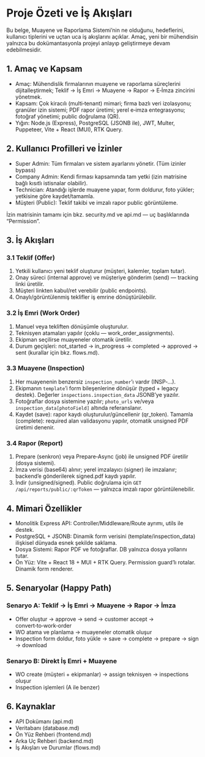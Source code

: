 # Proje Özeti ve İş Akışları

Bu belge, Muayene ve Raporlama Sistemi’nin ne olduğunu, hedeflerini, kullanıcı tiplerini ve uçtan uca iş akışlarını açıklar. Amaç, yeni bir mühendisin yalnızca bu dokümantasyonla projeyi anlayıp geliştirmeye devam edebilmesidir.

## 1. Amaç ve Kapsam
- Amaç: Mühendislik firmalarının muayene ve raporlama süreçlerini dijitalleştirmek; Teklif → İş Emri → Muayene → Rapor → E‑İmza zincirini yönetmek.
- Kapsam: Çok kiracılı (multi‑tenant) mimari; firma bazlı veri izolasyonu; granüler izin sistemi; PDF rapor üretimi; yerel e‑imza entegrasyonu; fotoğraf yönetimi; public doğrulama (QR).
- Yığın: Node.js (Express), PostgreSQL (JSONB ile), JWT, Multer, Puppeteer, Vite + React (MUI), RTK Query.

## 2. Kullanıcı Profilleri ve İzinler
- Super Admin: Tüm firmaları ve sistem ayarlarını yönetir. (Tüm izinler bypass)
- Company Admin: Kendi firması kapsamında tam yetki (izin matrisine bağlı kısıtlı istisnalar olabilir).
- Technician: Atandığı işlerde muayene yapar, form doldurur, foto yükler; yetkisine göre kaydet/tamamla.
- Müşteri (Public): Teklif takibi ve imzalı rapor public görüntüleme.

İzin matrisinin tamamı için bkz. security.md ve api.md — uç başlıklarında “Permission”.

## 3. İş Akışları

### 3.1 Teklif (Offer)
1) Yetkili kullanıcı yeni teklif oluşturur (müşteri, kalemler, toplam tutar).
2) Onay süreci (internal approve) ve müşteriye gönderim (send) — tracking linki üretilir.
3) Müşteri linkten kabul/ret verebilir (public endpoints).
4) Onaylı/görüntülenmiş teklifler iş emrine dönüştürülebilir.

### 3.2 İş Emri (Work Order)
1) Manuel veya tekliften dönüşümle oluşturulur.
2) Teknisyen atamaları yapılır (çoklu — work_order_assignments).
3) Ekipman seçilirse muayeneler otomatik üretilir.
4) Durum geçişleri: not_started → in_progress → completed → approved → sent (kurallar için bkz. flows.md).

### 3.3 Muayene (Inspection)
1) Her muayenenin benzersiz `inspection_number`’ı vardır (INSP‑…).
2) Ekipmanın `template`’i form bileşenlerine dönüşür (typed + legacy destek). Değerler `inspections.inspection_data` JSONB’ye yazılır.
3) Fotoğraflar dosya sistemine yazılır; `photo_urls` ve/veya `inspection_data[photoField]` altında referanslanır.
4) Kaydet (save): rapor kaydı oluşturulur/güncellenir (qr_token). Tamamla (complete): required alan validasyonu yapılır, otomatik unsigned PDF üretimi denenir.

### 3.4 Rapor (Report)
1) Prepare (senkron) veya Prepare‑Async (job) ile unsigned PDF üretilir (dosya sistemi).
2) İmza verisi (base64) alınır; yerel imzalayıcı (signer) ile imzalanır; backend’e gönderilerek signed.pdf kaydı yapılır.
3) İndir (unsigned/signed). Public doğrulama için `GET /api/reports/public/:qrToken` — yalnızca imzalı rapor görüntülenebilir.

## 4. Mimari Özellikler
- Monolitik Express API: Controller/Middleware/Route ayrımı, utils ile destek.
- PostgreSQL + JSONB: Dinamik form verisini (template/inspection_data) ilişkisel dünyada esnek şekilde saklama.
- Dosya Sistemi: Rapor PDF ve fotoğraflar. DB yalnızca dosya yollarını tutar.
- Ön Yüz: Vite + React 18 + MUI + RTK Query. Permission guard’lı rotalar. Dinamik form renderer.

## 5. Senaryolar (Happy Path)

### Senaryo A: Teklif → İş Emri → Muayene → Rapor → İmza
- Offer oluştur → approve → send → customer accept → convert‑to‑work‑order
- WO atama ve planlama → muayeneler otomatik oluşur
- Inspection form doldur, foto yükle → save → complete → prepare → sign → download

### Senaryo B: Direkt İş Emri + Muayene
- WO create (müşteri + ekipmanlar) → assign teknisyen → inspections oluşur
- Inspection işlemleri (A ile benzer)

## 6. Kaynaklar
- API Dokümanı (api.md)
- Veritabanı (database.md)
- Ön Yüz Rehberi (frontend.md)
- Arka Uç Rehberi (backend.md)
- İş Akışları ve Durumlar (flows.md)
